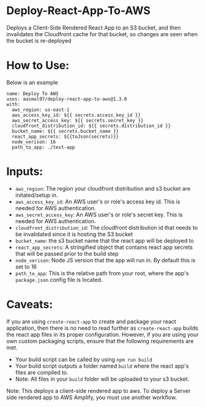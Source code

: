 # Deploy-React-App-To-AWS
Deploys a Client-Side Rendered React App to an S3 bucket, and then invalidates the Cloudfront cache for that bucket, so changes are seen when the bucket is re-deployed
# How to Use: 
Below is an example
```
name: Deploy To AWS
uses: aasmal97/deploy-react-app-to-aws@1.3.0
with:
  aws_region: us-east-1
  aws_access_key_id: ${{ secrets.access_key_id }}
  aws_secret_access_key: ${{ secrets.secret_key }}
  cloudfront_distribution_id: ${{ secrets.distribution_id }}
  bucket_name: ${{ secrets.bucket_name }}
  react_app_secrets: ${{toJson(secrets)}}
  node_verison: 16
  path_to_app: ./test-app
```
# Inputs:
 - `aws_region`: The region your cloudfront distribution and s3 bucket are initated/setup in.
 - `aws_access_key_id`: An AWS user's or role's access key id. This is needed for AWS authentication.
 - `aws_secret_access_key`: An AWS user's or role's secret key. This is needed for AWS authentication.
 - `cloudfront_distribution_id`: The cloudfront distribution id that needs to be invalidated since it is hosting the S3 bucket
 - `bucket_name`: the s3 bucket name that the react app will be deployed to
 - `react_app_secrets`: A stringified object that contains react app secrets that will be passed prior to the build step
 - `node_verison`: Node JS version that the app will run in. By default this is set to 16
 - `path_to_app`: This is the relative path from your root, where the app's `package.json` config file is located.
# Caveats: 
If you are using `create-react-app` to create and package your react application, then there is no need to read further as `create-react-app` builds the react app files in its proper configuration. However, if you are using your own custom packaging scripts, ensure that the following requirements are met.
- Your build script can be called by using `npm run build` 
- Your build script outputs a folder named `build` where the react app's files are compiled to. 
- Note: All files in your `build` folder will be uploaded to your s3 bucket.

Note: This deploys a client-side rendered app to aws. To deploy a Server side rendered app to AWS Amplify, you must use another workflow.
